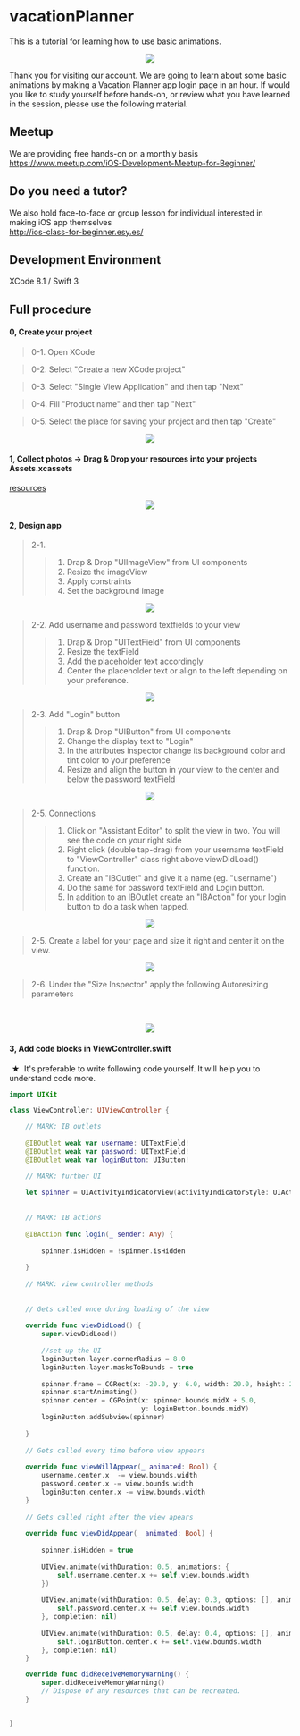 # vacationPlanner
This is a tutorial for learning how to use basic animations.

  <div style="text-align:center"><img src ="https://github.com/samkerm/vacationPlanner/blob/master/appScreenShot.png" /></div>
  
  Thank you for visiting our account. We are going to learn about some basic animations by making a Vacation Planner app login page in an hour. If would you like to study yourself before hands-on, or review what you have learned in the session, please use the following material.

## Meetup
  We are providing free hands-on on a monthly basis<br>
  https://www.meetup.com/iOS-Development-Meetup-for-Beginner/

## Do you need a tutor?
  We also hold face-to-face or group lesson for individual interested in making iOS app themselves<br>
  http://ios-class-for-beginner.esy.es/

## Development Environment
  XCode 8.1 / Swift 3

## Full procedure

#### 0, Create your project

> 0-1. Open XCode  

> 0-2. Select "Create a new XCode project"

> 0-3. Select "Single View Application" and then tap "Next"

> 0-4. Fill "Product name" and then tap "Next"

> 0-5. Select the place for saving your project and then tap "Create"

  <div style="text-align:center"><img src ="https://github.com/samkerm/vacationPlanner/blob/master/Resources/vid1.gif" /></div>


#### 1, Collect photos → Drag & Drop your resources into your projects Assets.xcassets
  <a href="https://github.com/samkerm/vacationPlanner/blob/master/Resourses">resources</a>
  <div style="text-align:center"><img src ="https://github.com/samkerm/vacationPlanner/blob/master/Resources/vid2.gif" /></div>

#### 2, Design app
> 2-1. 
>> 1. Drap & Drop "UIImageView" from UI components
>> 2. Resize the imageView
>> 3. Apply constraints
>> 4. Set the background image

  <div style="text-align:center"><img src ="https://github.com/samkerm/vacationPlanner/blob/master/Resources/vid3.gif" /></div>

> 2-2. Add username and password textfields to your view
>> 1. Drap & Drop "UITextField" from UI components
>> 2. Resize the textField
>> 3. Add the placeholder text accordingly
>> 4. Center the placeholder text or align to the left depending on your preference.

  <div style="text-align:center"><img src ="https://github.com/samkerm/vacationPlanner/blob/master/Resources/vid4.gif" /></div>

> 2-3. Add "Login" button
>> 1. Drap & Drop "UIButton" from UI components
>> 2. Change the display text to "Login"
>> 3. In the attributes inspector change its background color and tint color to your preference
>> 4. Resize and align the button in your view to the center and below the password textField

  <div style="text-align:center"><img src ="https://github.com/samkerm/vacationPlanner/blob/master/Resources/vid5.gif" /></div>

> 2-5. Connections
>> 1. Click on "Assistant Editor" to split the view in two. You will see the code on your right side
>> 2. Right click (double tap-drag) from your username textField to "ViewController" class right above viewDidLoad() function.
>> 3. Create an "IBOutlet" and give it a name (eg. "username")
>> 4. Do the same for password textField and Login button.
>> 5. In addition to an IBOutlet create an "IBAction" for your login button to do a task when tapped.

  <div style="text-align:center"><img src ="https://github.com/samkerm/vacationPlanner/blob/master/Resources/vid6.gif" /></div>

> 2-5. Create a label for your page and size it right and center it on the view.
  <div style="text-align:center"><img src ="https://github.com/samkerm/vacationPlanner/blob/master/Resources/vid7.gif" /></div>
  
> 2-6. Under the "Size Inspector" apply the following Autoresizing parameters

  <div style="text-align:center"><img src ="https://github.com/samkerm/vacationPlanner/blob/master/Resources/vid8.gif" /></div>

#### 3, Add code blocks in ViewController.swift
  ★  It's preferable to write following code yourself. It will help you to understand code more.

```Swift  
import UIKit

class ViewController: UIViewController {

    // MARK: IB outlets
    
    @IBOutlet weak var username: UITextField!
    @IBOutlet weak var password: UITextField!
    @IBOutlet weak var loginButton: UIButton!

    // MARK: further UI
    
    let spinner = UIActivityIndicatorView(activityIndicatorStyle: UIActivityIndicatorViewStyle.white)
    
    
    // MARK: IB actions
    
    @IBAction func login(_ sender: Any) {
       
        spinner.isHidden = !spinner.isHidden
        
    }
    
    // MARK: view controller methods
    
    
    // Gets called once during loading of the view
    
    override func viewDidLoad() {
        super.viewDidLoad()
        
        //set up the UI
        loginButton.layer.cornerRadius = 8.0
        loginButton.layer.masksToBounds = true
        
        spinner.frame = CGRect(x: -20.0, y: 6.0, width: 20.0, height: 20.0)
        spinner.startAnimating()
        spinner.center = CGPoint(x: spinner.bounds.midX + 5.0,
                                 y: loginButton.bounds.midY)
        loginButton.addSubview(spinner)
        
    }
    
    // Gets called every time before view appears
    
    override func viewWillAppear(_ animated: Bool) {
        username.center.x  -= view.bounds.width
        password.center.x -= view.bounds.width
        loginButton.center.x -= view.bounds.width
    }
    
    // Gets called right after the view apears
    
    override func viewDidAppear(_ animated: Bool) {
        
        spinner.isHidden = true
        
        UIView.animate(withDuration: 0.5, animations: {
            self.username.center.x += self.view.bounds.width
        })
        
        UIView.animate(withDuration: 0.5, delay: 0.3, options: [], animations: {
            self.password.center.x += self.view.bounds.width
        }, completion: nil)
        
        UIView.animate(withDuration: 0.5, delay: 0.4, options: [], animations: {
            self.loginButton.center.x += self.view.bounds.width
        }, completion: nil)
    }

    override func didReceiveMemoryWarning() {
        super.didReceiveMemoryWarning()
        // Dispose of any resources that can be recreated.
    }


}

```
